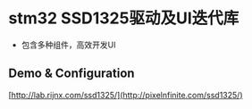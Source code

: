 ﻿# stm32 SSD1325驱动及UI迭代库

* 包含多种组件，高效开发UI

## Demo & Configuration

[http://lab.rijnx.com/ssd1325/](http://pixelnfinite.com/ssd1325/) 
